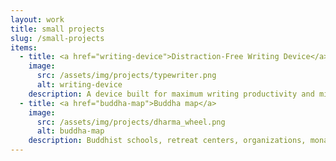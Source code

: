 ```yaml
---
layout: work
title: small projects
slug: /small-projects
items:
  - title: <a href="writing-device">Distraction-Free Writing Device</a>
    image:
      src: /assets/img/projects/typewriter.png
      alt: writing-device
    description: A device built for maximum writing productivity and minimal distraction. Like a typerwriter, but digital. No internet, on purpose.
  - title: <a href="buddha-map">Buddha map</a>
    image:
      src: /assets/img/projects/dharma_wheel.png
      alt: buddha-map
    description: Buddhist schools, retreat centers, organizations, monasteries, temples and communities from all around the world displayed on a map.
---
```

<br />
